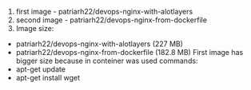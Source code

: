 1. first image - patriarh22/devops-nginx-with-alotlayers
2. second image - patriarh22/devops-nginx-from-dockerfile
3. Image size:
- patriarh22/devops-nginx-with-alotlayers (227 MB)
- patriarh22/devops-nginx-from-dockerfile (182.8 MB)
First image has bigger size because in conteiner was used commands:
- apt-get update
- apt-get install wget
